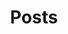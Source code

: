 ---
title: Posts
layout: posts
detail: 読んだ論文をまとめておく場所です
permalink: '/posts/'
pagination:
  enabled: true
---